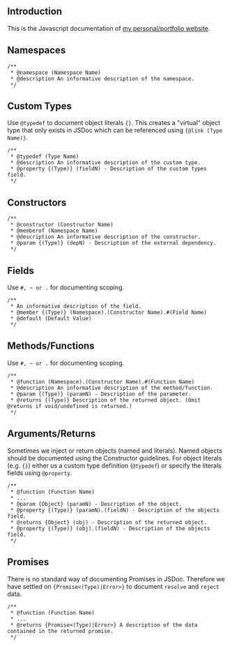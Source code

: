 ## Introduction

This is the Javascript documentation of [my personal/portfolio website](http://martinsonesson.se).

## Namespaces
    /**
     * @namespace (Namespace Name)
     * @description An informative description of the namespace.
     */

## Custom Types
Use `@typedef` to document object literals `{}`. This creates a "virtual" object type that only exists in JSDoc which can be referenced using `{@link (Type Name)}`.

    /**
     * @typedef (Type Name)
     * @description An informative description of the custom type.
     * @property {(Type)} (fieldN) - Description of the custom types field.
     */

## Constructors
    /**
     * @constructor (Constructor Name)
     * @memberof (Namespace Name)
     * @description An informative description of the constructor.
     * @param {(Type)} (depN) - Description of the external dependency.
     */

## Fields
Use `#, ~ or .` for documenting scoping.

    /**
     * An informative description of the field.
     * @member {(Type)} (Namespace).(Constructor Name).#(Field Name)
     * @default (Default Value)
     */

## Methods/Functions
Use `#, ~ or .` for documenting scoping.

    /**
     * @function (Namespace).(Constructor Name).#(Function Name)
     * @description An informative description of the method/function.
     * @param {(Type)} (paramN) - Description of the parameter.
     * @returns {(Type)} Description of the returned object. (Omit @returns if void/undefined is returned.)
     */

## Arguments/Returns
Sometimes we inject or return objects (named and literals). Named objects should be documented using the Constructor guidelines. For object literals (e.g. `{}`) either us a custom type definition (`@typedef`) or specify the literals fields using `@property`.

    /**
     * @function (Function Name)
     * ...
     * @param {Object} (paramN) - Description of the object.
     * @property {(Type)} (paramN).(fieldN) - Description of the objects field.
     * @returns {Object} (obj) - Description of the returned object.
     * @property {(Type)} (obj).(fieldN) - Description of the objects field.
     */

## Promises
There is no standard way of documenting Promises in JSDoc. Therefore we have settled on `{Promise<(Type)|Error>}` to document `resolve` and `reject` data.

    /**
     * @function (Function Name)
     * ...
     * @returns {Promise<(Type)|Error>} A description of the data contained in the returned promise.
     */
